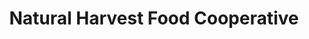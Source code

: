 ---
title: "Natural Harvest Food Cooperative"
url: /virginia/natural-harvest-food-cooperative/
shop: supermarket
---